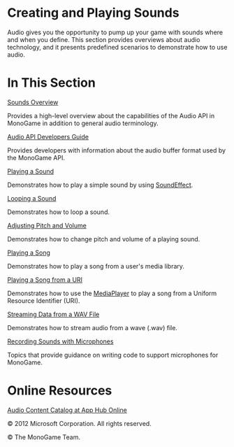 

# Creating and Playing Sounds

Audio gives you the opportunity to pump up your game with sounds where and when you define. This section provides overviews about audio technology, and it presents predefined scenarios to demonstrate how to use audio.

# In This Section

[Sounds Overview](Audio_XNA.md)

Provides a high-level overview about the capabilities of the Audio API in MonoGame in addition to general audio terminology.

[Audio API Developers Guide](Audio_SoundEffectDev.md)

Provides developers with information about the audio buffer format used by the MonoGame API.

[Playing a Sound](Audio_HowTo_PlayASound.md)

Demonstrates how to play a simple sound by using [SoundEffect](T_MXFA_SoundEffect.md).

[Looping a Sound](Audio_HowTo_LoopASound.md)

Demonstrates how to loop a sound.

[Adjusting Pitch and Volume](Audio_HowTo_ChangePitchAndVolume.md)

Demonstrates how to change pitch and volume of a playing sound.

[Playing a Song](Audio_HowTo_PlayASong.md)

Demonstrates how to play a song from a user's media library.

[Playing a Song from a URI](Media_HowTo_PlaySongfromURI.md)

Demonstrates how to use the [MediaPlayer](T_MXFM_MediaPlayer.md) to play a song from a Uniform Resource Identifier (URI).

[Streaming Data from a WAV File](Audio_HowTo_StreamDataFromWav.md)

Demonstrates how to stream audio from a wave (.wav) file.

[Recording Sounds with Microphones](Microphone.md)

Topics that provide guidance on writing code to support microphones for MonoGame.

# Online Resources

[Audio Content Catalog at App Hub Online](http://go.microsoft.com/fwlink/?LinkId=128877)

© 2012 Microsoft Corporation. All rights reserved.  

© The MonoGame Team.
